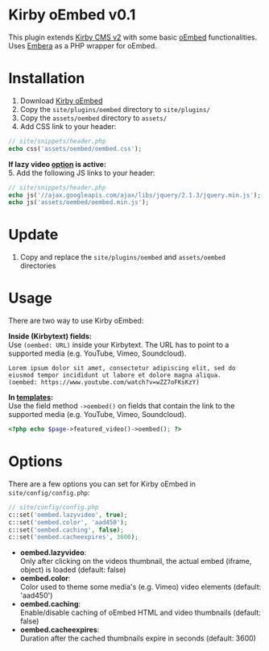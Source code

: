 Kirby oEmbed v0.1
============

This plugin extends [Kirby CMS v2](http://getkirby.com) with some basic [oEmbed](http://oembed.com) functionalities. 
Uses [Embera](https://github.com/mpratt/Embera) as a PHP wrapper for oEmbed.

# Installation
1. Download [Kirby oEmbed](https://github.com/distantnative/kirby-oembed/zipball/master/)
2. Copy the `site/plugins/oembed` directory to `site/plugins/`
3. Copy the `assets/oembed` directory to `assets/`
4. Add CSS link to your header:
```php
// site/snippets/header.php
echo css('assets/oembed/oembed.css');
```

**If lazy video [option](#options) is active:**  
5. Add the following JS links to your header:
```php
// site/snippets/header.php
echo js('//ajax.googleapis.com/ajax/libs/jquery/2.1.3/jquery.min.js'); // if jQuery isn't included already
echo js('assets/oembed/oembed.min.js');
```

# Update
1. Copy and replace the `site/plugins/oembed` and  `assets/oembed` directories

# Usage
There are two way to use Kirby oEmbed:

**Inside (Kirbytext) fields:**  
Use `(oembed: URL)` inside your Kirbytext. The URL has to point to a supported media (e.g. YouTube, Vimeo, Soundcloud).
```
Lorem ipsum dolor sit amet, consectetur adipiscing elit, sed do eiusmod tempor incididunt ut labore et dolore magna aliqua.
(oembed: https://www.youtube.com/watch?v=wZZ7oFKsKzY)
```

**In [templates](http://getkirby.com/docs/templates):**  
Use the field method `->oembed()` on fields that contain the link to the supported media (e.g. YouTube, Vimeo, Soundcloud).
```php
<?php echo $page->featured_video()->oembed(); ?>
```

# Options <a id="options"></a>
There are a few options you can set for Kirby oEmbed in `site/config/config.php`:
```php
// site/config/config.php
c::set('oembed.lazyvideo', true);
c::set('oembed.color', 'aad450');
c::set('oembed.caching', false);
c::set('oembed.cacheexpires', 3600);
```
- **oembed.lazyvideo**:  
Only after clicking on the videos thumbnail, the actual embed (iframe, object) is loaded (default: false)
- **oembed.color**:  
Color used to theme some media's (e.g. Vimeo) video elements (default: 'aad450')
- **oembed.caching**:  
Enable/disable caching of oEmbed HTML and video thumbnails (default: false)
- **oembed.cacheexpires**:  
Duration after the cached thumbnails expire in seconds (default: 3600)
